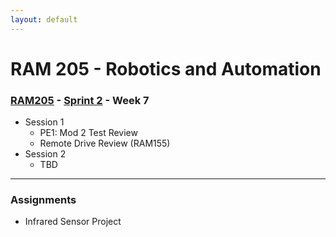 ```yaml
---
layout: default
---
```


# RAM 205 - Robotics and Automation

### [RAM205](../../) - [Sprint 2](../) - Week 7

- Session 1
    -  PE1: Mod 2 Test Review
    - Remote Drive Review (RAM155)
- Session 2
    - TBD
    
---

### Assignments

- Infrared Sensor Project

